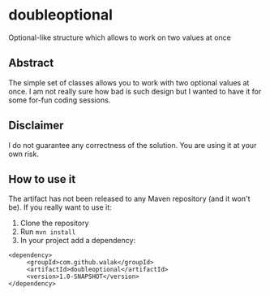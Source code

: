 # doubleoptional
Optional-like structure which allows to work on two values at once

## Abstract

The simple set of classes allows you to work with two optional values at once. 
I am not really sure how bad is such design but I wanted to have it for some for-fun coding sessions.


## Disclaimer

I do not guarantee any correctness of the solution. You are using it at your own risk.

## How to use it

The artifact has not been released to any Maven repository (and it won't be). If you really want to use it:

1. Clone the repository
2. Run `mvn install`
3. In your project add a dependency:

```
<dependency>
     <groupId>com.github.walak</groupId>
     <artifactId>doubleoptional</artifactId>
     <version>1.0-SNAPSHOT</version>
</dependency>
```